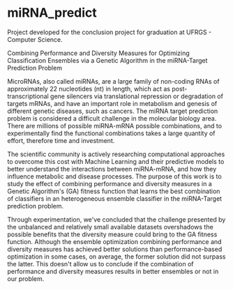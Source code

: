 # miRNA_predict
Project developed for the conclusion project for graduation at UFRGS - Computer Science.

Combining Performance and Diversity Measures for Optimizing Classification Ensembles via a Genetic Algorithm in the miRNA-Target Prediction Problem

MicroRNAs, also called miRNAs, are a large family of non-coding RNAs of approximately 22 nucleotides (nt) in length, which act as post-transcriptional gene silencers via translational repression or degradation of targets mRNAs, and have an important role in metabolism and genesis of different genetic diseases, such as cancers. The miRNA target prediction problem is considered a difficult challenge in the molecular biology area. There are millions of possible miRNA-mRNA possible combinations, and to experimentally find the functional combinations takes a large quantity of effort, therefore time and investment. 

The scientific community is actively researching computational approaches to overcome this cost with Machine Learning and their predictive models to better understand the interactions between miRNA-mRNA, and how they influence metabolic and disease processes. The purpose of this work is to study the effect of combining performance and diversity measures in a Genetic Algorithm's (GA) fitness function that learns the best combination of classifiers in an heterogeneous ensemble classifier in the miRNA-Target prediction problem.

Through experimentation, we've concluded that the challenge presented by the unbalanced and relatively small available datasets overshadows the possible benefits that the diversity measure could bring to the GA fitness function. Although the ensemble optimization combining performance and diversity measures has achieved better solutions than performance-based optimization in some cases, on average, the former solution did not surpass the latter. This doesn't allow us to conclude if the combination of performance and diversity measures results in better ensembles or not in our problem.
